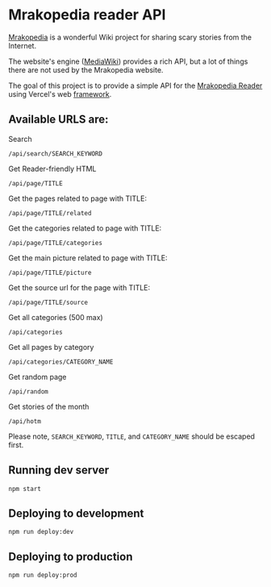 # Mrakopedia reader API

[Mrakopedia](https://mrakopedia.net) is a wonderful Wiki project for sharing scary stories from the Internet.

The website's engine ([MediaWiki](https://www.mediawiki.org/wiki/MediaWiki)) provides a rich API, but a lot of things there are not used by the Mrakopedia website.

The goal of this project is to provide a simple API for the [Mrakopedia Reader](https://github.com/pokatomnik/mrakopedia-reader) using Vercel's web [framework](https://vercel.com/).

## Available URLS are:

Search

```
/api/search/SEARCH_KEYWORD
```

Get Reader-friendly HTML

```
/api/page/TITLE
```

Get the pages related to page with TITLE:

```
/api/page/TITLE/related
```

Get the categories related to page with TITLE:

```
/api/page/TITLE/categories
```

Get the main picture related to page with TITLE:

```
/api/page/TITLE/picture
```

Get the source url for the page with TITLE:

```
/api/page/TITLE/source
```

Get all categories (500 max)

```
/api/categories
```

Get all pages by category

```
/api/categories/CATEGORY_NAME
```

Get random page

```
/api/random
```

Get stories of the month

```
/api/hotm
```

Please note, `SEARCH_KEYWORD`, `TITLE`, and `CATEGORY_NAME` should be escaped first.

## Running dev server

```
npm start
```

## Deploying to development

```
npm run deploy:dev
```

## Deploying to production

```
npm run deploy:prod
```
